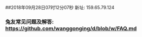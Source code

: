 ##2018年09月28日07时12分07秒 新址: 159.65.79.124
### 兔友常见问题及解答: https://github.com/wanggonging/d/blob/w/FAQ.md
